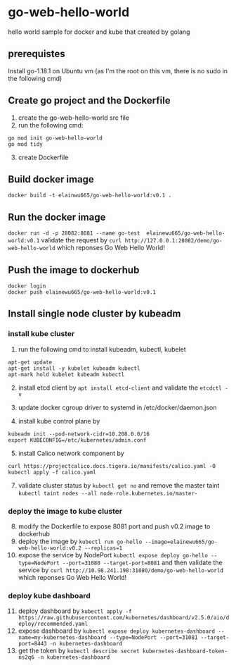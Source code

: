 # go-web-hello-world
hello world sample for docker and kube that created by golang

## prerequistes
Install go-1.18.1 on Ubuntu vm (as I'm the root on this vm, there is no sudo in the following cmd)

## Create go project and the Dockerfile
1. create the go-web-hello-world src file
2. run the following cmd:
```
go mod init go-web-hello-world
go mod tidy
```
3. create Dockerfile

## Build docker image
`docker build -t elainwu665/go-web-hello-world:v0.1 .`

## Run the docker image
`docker run -d -p 28082:8081 --name go-test  elainewu665/go-web-hello-world:v0.1`
validate the request by `curl http://127.0.0.1:28082/demo/go-web-hello-world` which reponses Go Web Hello World!

## Push the image to dockerhub
```
docker login
docker push elainewu665/go-web-hello-world:v0.1
```

## Install single node cluster by kubeadm
### install kube cluster 
1. run the following cmd to install kubeadm, kubectl, kubelet
```
apt-get update
apt-get install -y kubelet kubeadm kubectl
apt-mark hold kubelet kubeadm kubectl
```
2. install etcd client by
`apt install etcd-client`
and validate the `etcdctl -v`

3. update docker cgroup driver to systemd in /etc/docker/daemon.json
4. install kube control plane by 
```
kubeadm init --pod-network-cidr=10.208.0.0/16
export KUBECONFIG=/etc/kubernetes/admin.conf

```
5. install Calico network component by 
```
curl https://projectcalico.docs.tigera.io/manifests/calico.yaml -O
kubectl apply -f calico.yaml
```
7. validate cluster status by `kubectl get no` and remove the master taint `kubectl taint nodes --all node-role.kubernetes.io/master-`

### deploy the image to kube cluster

8. modify the Dockerfile to expose 8081 port and push v0.2 image to dockerhub
9. deploy the image by `kubectl run go-hello --image=elainewu665/go-web-hello-world:v0.2 --replicas=1`
10. expose the service by NodePort `kubectl expose deploy go-hello --type=NodePort --port=31080 --target-port=8081` and then validate the service by `curl http://10.98.241.198:31080/demo/go-web-hello-world ` which reponses Go Web Hello World!

### deploy kube dashboard
11. deploy dashboard by `kubectl apply -f https://raw.githubusercontent.com/kubernetes/dashboard/v2.5.0/aio/deploy/recommended.yaml`
12. expose dashboard by `kubectl expose deploy kubernetes-dashboard --name=my-kubernetes-dashboard --type=NodePort --port=31081 --target-port=8443 -n kubernetes-dashboard`
13. get the token by `kubectl describe secret kubernetes-dashboard-token-ns2q6 -n kubernetes-dashboard`
